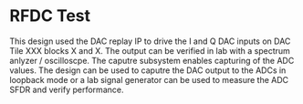 # RFDC Test

This design used the DAC replay IP to drive the I and Q DAC inputs on DAC Tile XXX blocks X and X. The output can be verified in lab with a spectrum anlyzer / oscilloscpe. The caputre subsystem enables capturing of the ADC values. The design can be used to caputre the DAC output to the ADCs in loopback mode or a lab signal generator can be used to measure the ADC SFDR and verify performance.
